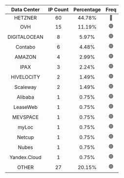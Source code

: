 | Data Center | IP Count | Percentage | Freq |
|:------------:|:--------:|:-----------:|:-----:|
| HETZNER | 60 | 44.78% | 🔴 |
| OVH | 15 | 11.19% | 🟢 |
| DIGITALOCEAN | 8 | 5.97% | 🟢 |
| Contabo | 6 | 4.48% | 🟢 |
| AMAZON | 4 | 2.99% | 🟢 |
| IPAX | 3 | 2.24% | 🟢 |
| HIVELOCITY | 2 | 1.49% | 🟢 |
| Scaleway | 2 | 1.49% | 🟢 |
| Alibaba | 1 | 0.75% | 🟢 |
| LeaseWeb | 1 | 0.75% | 🟢 |
| MEVSPACE | 1 | 0.75% | 🟢 |
| myLoc | 1 | 0.75% | 🟢 |
| Netcup | 1 | 0.75% | 🟢 |
| Nubes | 1 | 0.75% | 🟢 |
| Yandex.Cloud | 1 | 0.75% | 🟢 |
| OTHER | 27 | 20.15% | 🟢 |